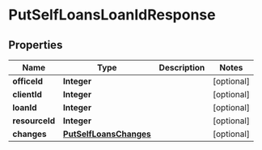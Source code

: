
# PutSelfLoansLoanIdResponse

## Properties
Name | Type | Description | Notes
------------ | ------------- | ------------- | -------------
**officeId** | **Integer** |  |  [optional]
**clientId** | **Integer** |  |  [optional]
**loanId** | **Integer** |  |  [optional]
**resourceId** | **Integer** |  |  [optional]
**changes** | [**PutSelfLoansChanges**](PutSelfLoansChanges.md) |  |  [optional]



